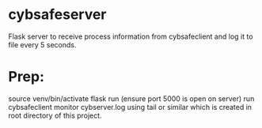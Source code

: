 # cybsafeserver
Flask server to receive process information from cybsafeclient and log it to file every 5 seconds.

# Prep:
source venv/bin/activate
flask run
(ensure port 5000 is open on server)
run cybsafeclient
monitor cybserver.log using tail or similar which is created in root directory of this project.
